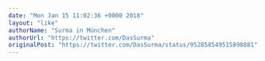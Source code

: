 ```yaml
---
date: "Mon Jan 15 11:02:36 +0000 2018"
layout: "like"
authorName: "Surma in München"
authorUrl: "https://twitter.com/DasSurma"
originalPost: "https://twitter.com/DasSurma/status/952858549515898881"
---
```

